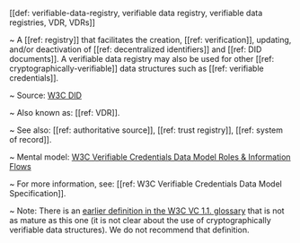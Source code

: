 [[def: verifiable-data-registry, verifiable data registry, verifiable data registries, VDR, VDRs]]

~ A [[ref: registry]] that facilitates the creation, [[ref: verification]], updating, and/or deactivation of [[ref: decentralized identifiers]] and [[ref: DID documents]]. A verifiable data registry may also be used for other [[ref: cryptographically-verifiable]] data structures such as [[ref: verifiable credentials]]. 

~ Source: [W3C DID](https://www.w3.org/TR/did-core/#terminology)

~ Also known as: [[ref: VDR]].

~ See also: [[ref: authoritative source]], [[ref: trust registry]], [[ref: system of record]].

~ Mental model: [W3C Verifiable Credentials Data Model Roles & Information Flows](https://www.w3.org/TR/vc-data-model/#roles)

~ For more information, see: [[ref: W3C Verifiable Credentials Data Model Specification]].

~ Note: There is an [earlier definition in the W3C VC 1.1. glossary](https://www.w3.org/TR/vc-data-model/#terminology) that is not as mature as this one (it is not clear about the use of cryptographically verifiable data structures). We do not recommend that definition.
